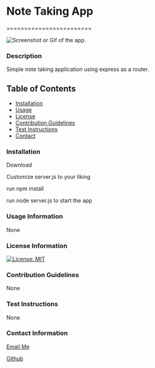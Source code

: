 

# Note Taking App
========================


![Screenshot or Gif of the app.](./assets/screenshot.png)

### Description
Simple note taking application using express as a router.


## Table of Contents
* [Installation](#Installation)
* [Usage](#Usage-Information)
* [License](#License)
* [Contribution Guidelines](#Contribution-Guidelines)
* [Test Instructions](#Test-Instructions)
* [Contact](#Contact-Information)

### Installation
Download

Customize server.js to your liking

run npm install

run node server.js to start the app


### Usage Information
None

### License Information
[![License: MIT](https://img.shields.io/badge/License-MIT-yellow.svg)](https://opensource.org/licenses/MIT)

### Contribution Guidelines
None

### Test Instructions
None
 
### Contact Information
[Email Me](olsenj.andrew@gmail.com)

[Github](https://github.com/Drewole)


